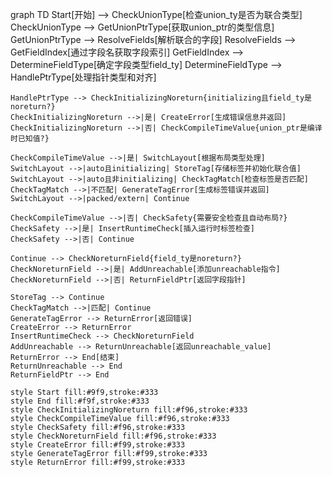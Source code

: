 graph TD
    Start[开始] --> CheckUnionType[检查union_ty是否为联合类型]
    CheckUnionType --> GetUnionPtrType[获取union_ptr的类型信息]
    GetUnionPtrType --> ResolveFields[解析联合的字段]
    ResolveFields --> GetFieldIndex[通过字段名获取字段索引]
    GetFieldIndex --> DetermineFieldType[确定字段类型field_ty]
    DetermineFieldType --> HandlePtrType[处理指针类型和对齐]

    HandlePtrType --> CheckInitializingNoreturn{initializing且field_ty是noreturn?}
    CheckInitializingNoreturn -->|是| CreateError[生成错误信息并返回]
    CheckInitializingNoreturn -->|否| CheckCompileTimeValue{union_ptr是编译时已知值?}

    CheckCompileTimeValue -->|是| SwitchLayout[根据布局类型处理]
    SwitchLayout -->|auto且initializing| StoreTag[存储标签并初始化联合值]
    SwitchLayout -->|auto且非initializing| CheckTagMatch[检查标签是否匹配]
    CheckTagMatch -->|不匹配| GenerateTagError[生成标签错误并返回]
    SwitchLayout -->|packed/extern| Continue

    CheckCompileTimeValue -->|否| CheckSafety{需要安全检查且自动布局?}
    CheckSafety -->|是| InsertRuntimeCheck[插入运行时标签检查]
    CheckSafety -->|否| Continue

    Continue --> CheckNoreturnField{field_ty是noreturn?}
    CheckNoreturnField -->|是| AddUnreachable[添加unreachable指令]
    CheckNoreturnField -->|否| ReturnFieldPtr[返回字段指针]

    StoreTag --> Continue
    CheckTagMatch -->|匹配| Continue
    GenerateTagError --> ReturnError[返回错误]
    CreateError --> ReturnError
    InsertRuntimeCheck --> CheckNoreturnField
    AddUnreachable --> ReturnUnreachable[返回unreachable_value]
    ReturnError --> End[结束]
    ReturnUnreachable --> End
    ReturnFieldPtr --> End

    style Start fill:#9f9,stroke:#333
    style End fill:#f9f,stroke:#333
    style CheckInitializingNoreturn fill:#f96,stroke:#333
    style CheckCompileTimeValue fill:#f96,stroke:#333
    style CheckSafety fill:#f96,stroke:#333
    style CheckNoreturnField fill:#f96,stroke:#333
    style CreateError fill:#f99,stroke:#333
    style GenerateTagError fill:#f99,stroke:#333
    style ReturnError fill:#f99,stroke:#333
